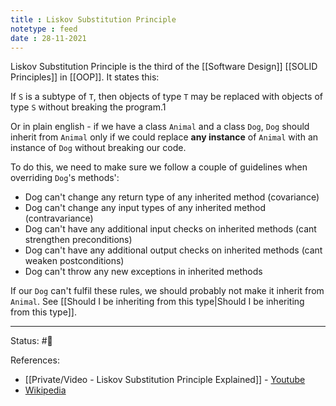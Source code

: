 ```yaml
---
title : Liskov Substitution Principle
notetype : feed
date : 28-11-2021
---
```

Liskov Substitution Principle is the third of the [[Software Design]] [[SOLID Principles]] in [[OOP]]. It states this:

If `S` is a subtype of `T`, then objects of type `T` may be replaced with objects of type `S` without breaking the program.1

Or in plain english - if we have a class `Animal` and a class `Dog`, `Dog` should inherit from `Animal` only if we could replace **any instance** of `Animal` with an instance of `Dog` without breaking our code.

To do this, we need to make sure we follow a couple of guidelines when overriding `Dog`'s methods':
- Dog can't change any return type of any inherited method (covariance)
- Dog can't change any input types of any inherited method (contravariance)
- Dog can't have any additional input checks on inherited methods (cant strengthen preconditions)
- Dog can't have any additional output checks on inherited methods (cant weaken postconditions)
- Dog can't throw any new exceptions in inherited methods

If our `Dog` can't fulfil these rules, we should probably not make it inherit from `Animal`. See [[Should I be inheriting from this type|Should I be inheriting from this type]].

-----

Status: #🌲 

References:
- [[Private/Video - Liskov Substitution Principle Explained]] - [Youtube](https://www.youtube.com/watch?v=-3UXq2krhyw)
- [Wikipedia](https://en.wikipedia.org/wiki/Liskov_substitution_principle)